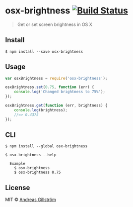 # osx-brightness [![Build Status](https://travis-ci.org/gillstrom/osx-brightness.svg?branch=master)](https://travis-ci.org/gillstrom/osx-brightness)
> Get or set screen brightness in OS X


## Install

```
$ npm install --save osx-brightness
```


## Usage

```js
var osxBrightness = require('osx-brightness');

osxBrightness.set(0.75, function (err) {
	console.log('Changed brightness to 75%');
});

osxBrightness.get(function (err, brightness) {
	console.log(brightness);
	//=> 0.4375
});
```


## CLI

```
$ npm install --global osx-brightness
```

```
$ osx-brightness --help

  Example
    $ osx-brightness
    $ osx-brightness 0.75
```


## License

MIT © [Andreas Gillström](https://github.com/gillstrom)
